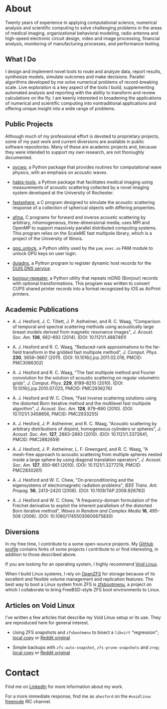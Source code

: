 # About

Twenty years of experience in applying computational science, numerical
analysis and scientific computing to solve challenging problems in the areas of
medical imaging, organizational behavioral modeling, radio antenna and
high-speed electronic circuit design, video and image processing, financial
analysis, monitoring of manufacturing processes, and performance testing.

## What I Do

I design and implement novel tools to route and analyze data, report results,
synthesize models, simulate outcomes and make decisions. Parallel algorithms
developed by me solve numerical problems of record-breaking scale. Live
exploration is a key aspect of the tools I build, supplementing automated
analysis and reporting with the ability to transform and review calculations on
the fly. I am keenly interested in broadening the applications of numerical and
scientific computing into nontraditional applications and offering unique
insight into a wide range of problems.

## Public Projects

Although much of my professional effort is devoted to proprietary projects,
some of my past work and current diversions are available in public software
repositories. Many of these are academic projects and, because they were
intended to support my own research, are not thoroughly documented.

- [pycwp](https://github.com/ahesford/pycwp), a Python package that provides
  routines for computational wave physics, with an emphasis on acoustic waves.

- [habis-tools](https://github.com/ahesford/habis-tools), a Python package that
  facilitates medical imaging using measurements of acoustic scattering
  collected by a novel imaging system developed at the University of Rochester.

- [fastsphere](https://github.com/ahesford/fastsphere), a C program designed to
  simulate the acoustic scattering response of a collection of spherical
  objects with differing properties.

- [afma](https://github.com/ahesford/afma), C programs for forward and inverse
  acoustic scattering by arbitrary, inhomogeneous, three-dimensional media;
  uses MPI and OpenMP to support massively parallel distributed computing
  systems. This program relies on the ScaleME fast multipole library, which is
  a project of the University of Illinois.

- [gpg_unlock](https://github.com/ahesford/gpg_unlock), a Python utility used
  by the `pam_exec.so` PAM module to unlock GPG keys on user login.

- [duiadns](https://github.com/ahesford/duiadns), a Python program to register
  dynamic host records for the [DUIS DNS service](https://www.duiadns.net).

- [bonjour-repeater](https://github.com/ahesford/bonjour-repeater), a Python
  utility that repeats mDNS (Bonjour) records with optional transformations.
  This program was written to convert CUPS shared printer records into a format
  recognized by iOS as AirPrint printers.

## Academic Publications

- A. J. Hesford, J. C. Tillett, J. P. Astheimer, and R. C. Waag, "Comparison of
  temporal and spectral scattering methods using acoustically large breast
  models derived from magnetic resonance images", *J. Acoust. Soc.  Am.*
  **136**, 682–692 (2014). (DOI: 10.1121/1.4887461)

- A. J. Hesford and R. C. Waag, "Reduced-rank approximations to the far-field
  transform in the gridded fast multipole method", *J. Comput. Phys.* **230**,
  3656–3667 (2011). (DOI: 10.1016/j.jcp.2011.02.016, PMCID: PMC3086302)

- A. J. Hesford and R. C. Waag, "The fast multipole method and Fourier
  convolution for the solution of acoustic scattering on regular volumetric
  grids", *J. Comput. Phys.* **229**, 8199–8210 (2010).  (DOI:
  10.1016/j.jcp.2010.07.025, PMCID: PMC2936276)

- A. J. Hesford and W. C. Chew, "Fast inverse scattering solutions using the
  distorted Born iterative method and the multilevel fast multipole algorithm",
  *J. Acoust. Soc. Am.* **128**, 679–690 (2010). (DOI: 10.1121/1.3458856,
  PMCID: PMC2933255)

- A. J. Hesford, J. P. Astheimer, and R. C. Waag, "Acoustic scattering by
  arbitrary distributions of disjoint, homogeneous cylinders or spheres", *J.
  Acoust. Soc. Am.* **127**, 2883–2893 (2010). (DOI: 10.1121/1.3372641, PMCID:
  PMC2882659)

- A. J. Hesford, J. P. Astheimer, L. F. Greengard, and R. C. Waag, "A mesh-free
  approach to acoustic scattering from multiple spheres nested inside a large
  sphere by using diagonal translation operators", *J. Acoust. Soc. Am.*
  **127**, 850–861 (2010). (DOI: 10.1121/1.3277219, PMCID: PMC2830261)

- A. J. Hesford and W. C. Chew, "On preconditioning and the eigensystems of
  electromagnetic radiation problems", *IEEE Trans. Ant. Propag.* **56**,
  2413–2420 (2008). (DOI: 10.1109/TAP.2008.926783)

- A. J. Hesford and W. C. Chew, "A frequency-domain formulation of the Fréchet
  derivative to exploit the inherent parallelism of the distorted Born
  iterative method", *Waves in Random and Complex Media* **16**, 495–508
  (2006). (DOI: 10.1080/17455030600675830)

## Diversions

In my free time, I contribute to a some open-source projects. My
[GitHub profile](https://github.com/ahesford) contains forks of some projects I
contribute to or find interesting, in addition to those described above.

If you are looking for an operating system, I highly recommend
[Void Linux](https://www.voidlinux.org).

When I build Linux systems, I rely on [OpenZFS](https://github.com/openzfs/zfs)
for storage because of its excellent and flexible volume management and
replication features. The best way to boot a Linux system from ZFS is
[zfsbootmenu](https://github.com/zdykstra/zfsbootmenu), a project on which I
collaborate to bring FreeBSD-style ZFS boot environments to Linux.

## Articles on Void Linux

I've written a few articles that describe my Void Linux setup or its use. They
are reproduced here for general interest.

* Using ZFS snapshots and `zfsbootmenu` to bisect a `libvirt` "regression";
  [local copy](./articles/libvirt-zbm-notes.html) or
  [Reddit original](https://www.reddit.com/r/voidlinux/comments/hmnzxt/using_zfs_snapshots_and_zfsbootmenu_to_bisect_a/)

* Simple backups with `zfs-auto-snapshot`, `zfs-prune-snapshots` and `zrep`;
  [local copy](./articles/zfs-backup-strategies.html) or
  [Reddit original](https://www.reddit.com/r/voidlinux/comments/hu1ron/simple_backup_with_zfsautosnapshot/)

# Contact

Find me on [LinkedIn](https://www.linkedin.com/in/ajhesford/) for more
information about my work.

For a more immediate response, find me as `ahesford` on the `#voidlinux`
[freenode](https://freenode.net) IRC channel.
